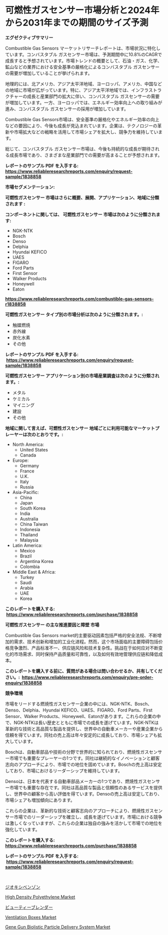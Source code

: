 <p><h1>可燃性ガスセンサー市場分析と2024年から2031年までの期間のサイズ予測</h1></p><p><strong>エグゼクティブサマリー</strong></p>
<p><p>Combustible Gas Sensors マーケットリサーチレポートは、市場状況に特化しています。コンバスタブル ガスセンサー市場は、予測期間中に10.8%のCAGRで成長すると予想されています。市場トレンドの概要として、石油・ガス、化学、鉱山などの業界における安全基準の厳格化によるコンバスタブル ガスセンサーの需要が増加していることが挙げられます。</p><p>地理的には、北アメリカ、アジア太平洋地域、ヨーロッパ、アメリカ、中国などの地域に市場が広がっています。特に、アジア太平洋地域では、インフラストラクチャーの成長と産業部門の拡大に伴い、コンバスタブル ガスセンサーの需要が増加しています。一方、ヨーロッパでは、エネルギー効率向上への取り組みが進み、コンバスタブル ガスセンサーの採用が増加しています。</p><p>Combustible Gas Sensors市場は、安全基準の厳格化やエネルギー効率の向上などの要因により、今後も成長が見込まれています。企業は、テクノロジーの革新や市場拡大などの戦略を活用して市場シェアを拡大し、競争力を維持しています。</p><p>総じて、コンバスタブル ガスセンサー市場は、今後も持続的な成長が期待される成長市場であり、さまざまな産業部門での需要が高まることが予想されます。</p></p>
<p><strong>レポートのサンプル PDF を入手する: <a href="https://www.reliableresearchreports.com/enquiry/request-sample/1838858">https://www.reliableresearchreports.com/enquiry/request-sample/1838858</a></strong></p>
<p><strong>市場セグメンテーション:</strong></p>
<p><strong> 可燃性ガスセンサー 市場はさらに概要、展開、アプリケーション、地域に分類されます :</strong></p>
<p><strong>コンポーネントに関しては、 可燃性ガスセンサー 市場は次のように分類されます: &nbsp;</strong></p>
<p><ul><li>NGK-NTK</li><li>Bosch</li><li>Denso</li><li>Delphia</li><li>Hyundai KEFICO</li><li>UAES</li><li>FIGARO</li><li>Ford Parts</li><li>First Sensor</li><li>Walker Products</li><li>Honeywell</li><li>Eaton</li></ul></p>
<p><strong><a href="https://www.reliableresearchreports.com/combustible-gas-sensors-r1838858">https://www.reliableresearchreports.com/combustible-gas-sensors-r1838858</a></strong></p>
<p><strong> 可燃性ガスセンサー タイプ別の市場分析は次のように分類されます。:</strong></p>
<p><ul><li>触媒燃焼</li><li>赤外線</li><li>炭化水素</li><li>その他</li></ul></p>
<p><strong>レポートのサンプル PDF を入手する: &nbsp;<a href="https://www.reliableresearchreports.com/enquiry/request-sample/1838858">https://www.reliableresearchreports.com/enquiry/request-sample/1838858</a></strong></p>
<p><strong> 可燃性ガスセンサー アプリケーション別の市場産業調査は次のように分類されます。:</strong></p>
<p><ul><li>メタル</li><li>ケミカル</li><li>マイニング</li><li>建設</li><li>その他</li></ul></p>
<p><strong>地域に関して言えば、可燃性ガスセンサー 地域ごとに利用可能なマーケットプレーヤーは次のとおりです。:</strong></p>
<p><ul>
    <li>
        North America:
        <ul>
            <li>United States</li>
            <li>Canada</li>
        </ul>
    </li>
    <li>
        Europe:
        <ul>
            <li>Germany</li>
            <li>France</li>
            <li>U.K.</li>
            <li>Italy</li>
            <li>Russia</li>
        </ul>
    </li>
    <li>
        Asia-Pacific:
        <ul>
            <li>China</li>
            <li>Japan</li>
            <li>South Korea</li>
            <li>India</li>
            <li>Australia</li>
            <li>China Taiwan</li>
            <li>Indonesia</li>
            <li>Thailand</li>
            <li>Malaysia</li>
        </ul>
    </li>
    <li>
        Latin America:
        <ul>
            <li>Mexico</li>
            <li>Brazil</li>
            <li>Argentina Korea</li>
            <li>Colombia</li>
        </ul>
    </li>
    <li>
        Middle East & Africa:
        <ul>
            <li>Turkey</li>
            <li>Saudi</li>
            <li>Arabia</li>
            <li>UAE</li>
            <li>Korea</li>
        </ul>
    </li>
    </ul></p>
<p><strong>このレポートを購入する: &nbsp;<a href="https://www.reliableresearchreports.com/purchase/1838858">https://www.reliableresearchreports.com/purchase/1838858</a></strong></p>
<p><strong>可燃性ガスセンサー の主な推進要因と障壁 市場</strong></p>
<p><p>Combustible Gas Sensors market的主要驱动因素包括严格的安全法规、不断增加的需求、技术创新和增加的工业化进程。然而，这个市场面临的主要障碍包括价格竞争激烈、产品标准不一、供应链风险和技术复杂性。挑战在于如何应对不断变化的市场需求、同时保持产品质量和可靠性，以及如何有效地管理供应链和降低成本。</p></p>
<p><strong>このレポートを購入する前に、質問がある場合は問い合わせるか、共有してください。:&nbsp; <a href="https://www.reliableresearchreports.com/enquiry/pre-order-enquiry/1838858">https://www.reliableresearchreports.com/enquiry/pre-order-enquiry/1838858</a></strong></p>
<p><strong>競争環境</strong></p>
<p><p>市場をリードする燃焼性ガスセンサー企業の中には、NGK-NTK、Bosch、Denso、Delphia、Hyundai KEFICO、UAES、FIGARO、Ford Parts、First Sensor、Walker Products、Honeywell、Eatonがあります。これらの企業の中で、NGK-NTKは長い歴史とともに市場での成長を遂げています。NGK-NTKは革新的な技術と高品質な製品を提供し、世界中の自動車メーカーや産業企業から信頼を得ています。同社の売上高は年々安定的に成長しており、市場シェアも拡大しています。</p><p>Boschは、自動車部品や技術の分野で世界的に知られており、燃焼性ガスセンサー市場でも重要なプレーヤーの1つです。同社は継続的なイノベーションと顧客志向のアプローチにより、市場での地位を固めています。Boschの売上高は安定しており、市場におけるリーダーシップを維持しています。</p><p>Densoは、日本を代表する自動車部品メーカーの1つであり、燃焼性ガスセンサー市場でも重要な存在です。同社は高品質な製品と信頼性のあるサービスを提供し、世界中の顧客から高い評価を得ています。Densoの売上高は安定しており、市場シェアも増加傾向にあります。</p><p>これらの企業は、革新的な技術と顧客志向のアプローチにより、燃焼性ガスセンサー市場でのリーダーシップを確立し、成長を遂げています。市場における競争は激しくなっていますが、これらの企業は独自の強みを活かして市場での地位を強化しています。</p></p>
<p><strong>このレポートを購入する: &nbsp; <a href="https://www.reliableresearchreports.com/purchase/1838858">https://www.reliableresearchreports.com/purchase/1838858</a></strong></p>
<p><strong>レポートのサンプル PDF を入手する: &nbsp;<a href="https://www.reliableresearchreports.com/enquiry/request-sample/1838858">https://www.reliableresearchreports.com/enquiry/request-sample/1838858</a></strong><strong></strong></p>
<p>&nbsp;</p>
<p><p><a href="https://github.com/MosesSpinka1914/Market-Research-Report-List-1/blob/main/858700124017.md">ジオキシベンゾン</a></p><p><a href="https://issuu.com/reportprime-2/docs/high-density-polyethylene-market-size-2030.pptx">High Density Polyethylene Market</a></p><p><a href="https://github.com/bevdtkn4419963/Market-Research-Report-List-1/blob/main/287044924016.md">ビューティーブレンダー</a></p><p><a href="https://view.publitas.com/reportprime-1/ventilation-boxes-market-report-reveals-the-latest-trends-and-growth-opportunities-of-this-market/">Ventilation Boxes Market</a></p><p><a href="https://github.com/globismark/Market-Research-Report-List-2/blob/main/gene-gun-biolistic-particle-delivery-system-market.md">Gene Gun Biolistic Particle Delivery System Market</a></p></p>